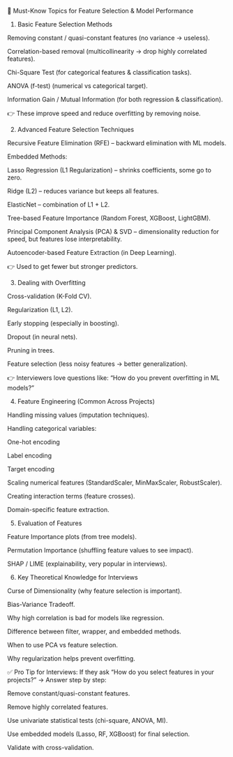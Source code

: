 🔑 Must-Know Topics for Feature Selection & Model Performance
1. Basic Feature Selection Methods

Removing constant / quasi-constant features (no variance → useless).

Correlation-based removal (multicollinearity → drop highly correlated features).

Chi-Square Test (for categorical features & classification tasks).

ANOVA (f-test) (numerical vs categorical target).

Information Gain / Mutual Information (for both regression & classification).

👉 These improve speed and reduce overfitting by removing noise.

2. Advanced Feature Selection Techniques

Recursive Feature Elimination (RFE) – backward elimination with ML models.

Embedded Methods:

Lasso Regression (L1 Regularization) – shrinks coefficients, some go to zero.

Ridge (L2) – reduces variance but keeps all features.

ElasticNet – combination of L1 + L2.

Tree-based Feature Importance (Random Forest, XGBoost, LightGBM).

Principal Component Analysis (PCA) & SVD – dimensionality reduction for speed, but features lose interpretability.

Autoencoder-based Feature Extraction (in Deep Learning).

👉 Used to get fewer but stronger predictors.

3. Dealing with Overfitting

Cross-validation (K-Fold CV).

Regularization (L1, L2).

Early stopping (especially in boosting).

Dropout (in neural nets).

Pruning in trees.

Feature selection (less noisy features → better generalization).

👉 Interviewers love questions like: “How do you prevent overfitting in ML models?”

4. Feature Engineering (Common Across Projects)

Handling missing values (imputation techniques).

Handling categorical variables:

One-hot encoding

Label encoding

Target encoding

Scaling numerical features (StandardScaler, MinMaxScaler, RobustScaler).

Creating interaction terms (feature crosses).

Domain-specific feature extraction.

5. Evaluation of Features

Feature Importance plots (from tree models).

Permutation Importance (shuffling feature values to see impact).

SHAP / LIME (explainability, very popular in interviews).

6. Key Theoretical Knowledge for Interviews

Curse of Dimensionality (why feature selection is important).

Bias-Variance Tradeoff.

Why high correlation is bad for models like regression.

Difference between filter, wrapper, and embedded methods.

When to use PCA vs feature selection.

Why regularization helps prevent overfitting.

✅ Pro Tip for Interviews:
If they ask “How do you select features in your projects?” → Answer step by step:

Remove constant/quasi-constant features.

Remove highly correlated features.

Use univariate statistical tests (chi-square, ANOVA, MI).

Use embedded models (Lasso, RF, XGBoost) for final selection.

Validate with cross-validation.
